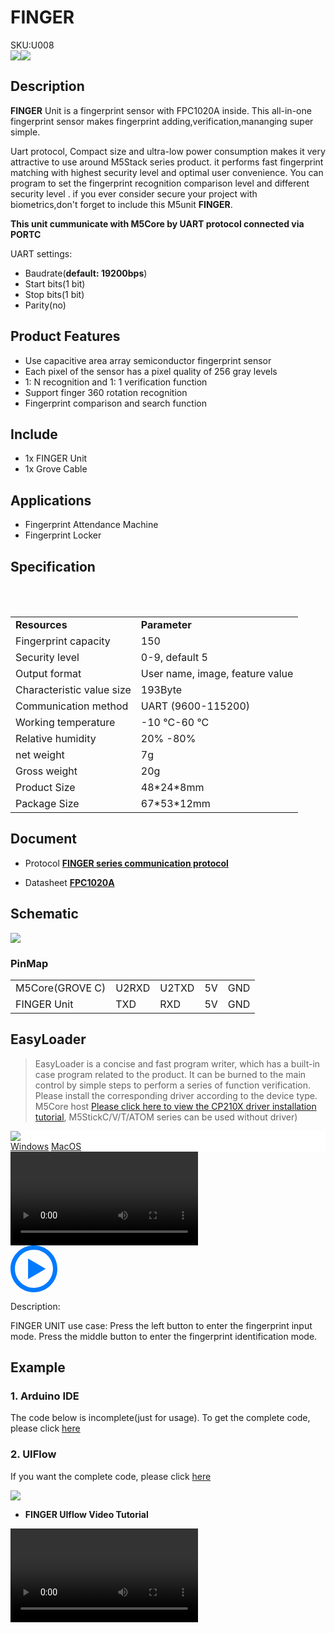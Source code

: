 # FINGER

<div class="badge badge-pill badge-primary product_sku_tag">SKU:U008</div>

<div class="product_pic"><img src="assets/img/product_pics/unit/unit_finger_01.webp"><img src="assets/img/product_pics/unit/unit_finger_02.webp"></div>

## Description

**FINGER** Unit is a fingerprint sensor with FPC1020A inside. This all-in-one fingerprint sensor makes fingerprint adding,verification,mananging super simple.

Uart protocol, Compact size and ultra-low power consumption makes it very attractive to use around M5Stack series product.  it performs fast fingerprint matching with highest security level and optimal user convenience. You can program to set the fingerprint recognition comparison level and different security level . if you ever consider secure your project with biometrics,don't forget to include this M5unit **FINGER**.

**This unit cummunicate with M5Core by UART protocol connected via PORTC**

UART settings:
- Baudrate(**default: 19200bps**)
- Start bits(1 bit)
-  Stop bits(1 bit)
-  Parity(no)

## Product Features

- Use capacitive area array semiconductor fingerprint sensor
- Each pixel of the sensor has a pixel quality of 256 gray levels
- 1: N recognition and 1: 1 verification function
- Support finger 360 rotation recognition
- Fingerprint comparison and search function

## Include

- 1x FINGER Unit
- 1x Grove Cable

## Applications

- Fingerprint Attendance Machine
- Fingerprint Locker


## Specification

<table>
    <tr style="font-weight:bold">
      <td>Resources</td>
      <td>Parameter</td>
    </tr>
    <tr>
       <td>Fingerprint capacity</td>
       <td> 150 </td>
    </tr>
    <tr>
       <td>Security level </td>
       <td> 0-9, default 5 </td>
    </tr>
    <tr>
       <td> Output format </td>
       <td> User name, image, feature value </td>
    </tr>
    <tr>
       <td> Characteristic value size </td>
       <td> 193Byte </td>
    </tr>
    <tr>
       <td> Communication method </td>
       <td> UART (9600-115200) </td>
    </tr>
    <tr>
       <td>Working temperature </td>
       <td> -10 °C-60 °C </td>
    </tr>
    <tr>
     <td>Relative humidity </td>
     <td> 20% -80% </td>
    </tr>
   <tr>
      <td>net weight</td>
      <td>7g</td>
   </tr>
   <tr>
      <td>Gross weight</td>
      <td>20g</td>
   </tr>
   <tr>
      <td>Product Size</td>
      <td>48*24*8mm</td>
   </tr>
   <tr>
      <td>Package Size</td>
      <td>67*53*12mm</td>
   </tr>
</table>


## Document

- Protocol **[FINGER series communication protocol](https://github.com/m5stack/M5-Schematic/blob/master/Units/finger/biovo_fingerprint_Protocol_en.DOC)**

- Datasheet **[FPC1020A](https://m5stack.oss-cn-shenzhen.aliyuncs.com/resource/docs/datasheet/hat/1020A_datasheet_cn.pdf)**

## Schematic

<img src="assets/img/product_pics/unit/finger_sch.JPG">

### PinMap

<table>
<tr><td>M5Core(GROVE C)</td><td>U2RXD</td><td>U2TXD</td><td>5V</td><td>GND</td></tr>
 <tr><td>FINGER Unit</td><td>TXD</td><td>RXD</td><td>5V</td><td>GND</td></tr>
</table>

## EasyLoader

>EasyLoader is a concise and fast program writer, which has a built-in case program related to the product. It can be burned to the main control by simple steps to perform a series of function verification. Please install the corresponding driver according to the device type. M5Core host [Please click here to view the CP210X driver installation tutorial](en/arduino/arduino_development), M5StickC/V/T/ATOM series can be used without driver)

<div class="easyloader-box">
    <div style="background-color:white;">
        <div><img src="https://m5stack.oss-cn-shenzhen.aliyuncs.com/image/easyloader_intro.webp"></div>
        <div class="easyloader-btn">
            <a href="https://m5stack.oss-cn-shenzhen.aliyuncs.com/EasyLoader/Windows/UNIT/For%20M5Core/EasyLoader_Finger_UNIT_With_M5Core.exe">Windows</a>
            <a href="https://m5stack.oss-cn-shenzhen.aliyuncs.com/EasyLoader/MacOS/UNIT/EasyLoader_Finger_UNIT_With_M5Core.dmg">MacOS</a>
            <!-- <a>Linux</a>
            <a>MacOS</a> -->
        </div>
    </div>
    <div>
        <video id="example_video" controls>
            <source src="https://m5stack.oss-cn-shenzhen.aliyuncs.com/video/Product_example_video/Unit/Finger_UNIT.mp4" type="video/mp4">
        </video>
        <div class="easyloader-mask">
        <a>
            <svg id="play-btn" t="1583228776634" class="icon" viewBox="0 0 1024 1024" version="1.1" xmlns="http://www.w3.org/2000/svg" p-id="4152" width="75" height="75"><path d="M512 0C229.216 0 0 229.216 0 512s229.216 512 512 512 512-229.216 512-512S794.784 0 512 0z m0 928C282.24 928 96 741.76 96 512S282.24 96 512 96s416 186.24 416 416-186.24 416-416 416zM384 288l384 224-384 224z" p-id="4153" fill="#007aff"></path></svg></a>
            <p>Description:</p>
            <p>FINGER UNIT use case: Press the left button to enter the fingerprint input mode. Press the middle button to enter the fingerprint identification mode.</p>
        </div>
    </div>
</div>

## Example

### 1. Arduino IDE

The code below is incomplete(just for usage). To get the complete code, please click [here](https://github.com/m5stack/M5Stack/tree/master/examples/Unit/FINGER_FPC1020A)

### 2. UIFlow

If you want the complete code, please click [here](https://github.com/m5stack/M5-ProductExampleCodes/tree/master/Unit/FINGER/UIFlow)

<img src="assets/img/product_pics/unit/fingerprint.webp">

- **FINGER UIflow Video Tutorial**

<video class="video_size" controls>
    <source src="https://m5stack.oss-cn-shenzhen.aliyuncs.com/video/%E6%95%99%E7%A8%8B/Finger/E7%20-%20Finger%20Demo(UIFlow%20Tutorials%208).mp4" type="video/mp4">
</video>

<script>

   var purchase_link = 'https://m5stack.com/collections/m5-unit/products/finger-sensor-unit';

   anchor_search(purchase_link);
   scrollFunc();

</script>